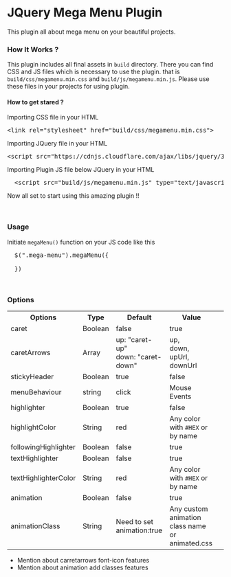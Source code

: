 # JQuery Mega Menu Plugin

This plugin all about mega menu on your beautiful projects.

<h3>How It Works ?</h3>

This plugin includes all final assets in <code>build</code> directory. There you can find CSS and JS files which is necessary to use the plugin. that is <code>build/css/megamenu.min.css</code> and <code>build/js/megamenu.min.js</code>. Please use these files in your projects for using plugin.

<h4>How to get stared ?</h4>

Importing CSS file in your HTML

<pre>&#x3C;link rel=&#x22;stylesheet&#x22; href=&#x22;build/css/megamenu.min.css&#x22;&#x3E;</pre>

Importing JQuery file in your HTML

<pre>&#x3C;script src=&#x22;https://cdnjs.cloudflare.com/ajax/libs/jquery/3.1.0/jquery.min.js&#x22;&#x3E;&#x3C;/script&#x3E;</pre>

Importing Plugin JS file below JQuery in your HTML

<pre>
  &#x3C;script src=&#x22;build/js/megamenu.min.js&#x22; type=&#x22;text/javascript&#x22;&#x3E;&#x3C;/script&#x3E;
</pre>

Now all set to start using this amazing plugin !!

<br/>

<h3>Usage</h3>

Initiate <code>megaMenu()</code> function on your JS code like this

<pre>
  $(&#x22;.mega-menu&#x22;).megaMenu({
    
  })
</pre>

<br/>

<h3>Options</h3>

<table>
  <tr>
    <th>Options</th>
    <th>Type</th>
    <th>Default</th>
    <th>Value<th>
  </tr>
  <tr>
    <td>caret</td>
    <td>Boolean</td>
    <td>false</td>
    <td>true</td>
  </tr>
  <tr>
    <td>caretArrows</td>
    <td>Array</td>
    <td>up: "caret-up" <br> down: "caret-down"</td>
    <td>up, <br> down, <br>upUrl, <br> downUrl</td>
  </tr>
  <tr>
    <td>stickyHeader</td>
    <td>Boolean</td>
    <td>true</td>
    <td>false</td>
  </tr>
  <tr>
    <td>menuBehaviour</td>
    <td>string</td>
    <td>click</td>
    <td>Mouse Events</td>
  </tr>
  <tr>
    <td>highlighter</td>
    <td>Boolean</td>
    <td>true</td>
    <td>false</td>
  </tr>
  <tr>
    <td>highlightColor</td>
    <td>String</td>
    <td>red</td>
    <td>Any color with <code>#HEX</code> or by name</td>
  </tr>
  <tr>
    <td>followingHighlighter</td>
    <td>Boolean</td>
    <td>false</td>
    <td>true</td>
  </tr>
  <tr>
    <td>textHighlighter</td>
    <td>Boolean</td>
    <td>false</td>
    <td>true</td>
  </tr>
  <tr>
    <td>textHighlighterColor</td>
    <td>String</td>
    <td>red</td>
    <td>Any color with <code>#HEX</code> or by name</td>
  </tr>
  <tr>
    <td>animation</td>
    <td>Boolean</td>
    <td>false</td>
    <td>true</td>
  </tr>
  <tr>
    <td>animationClass</td>
    <td>String</td>
    <td>Need to set animation:true</td>
    <td>Any custom animation class name or animated.css</td>
  </tr>
</table>


- Mention about carretarrows font-icon features
- Mention about animation add classes features
